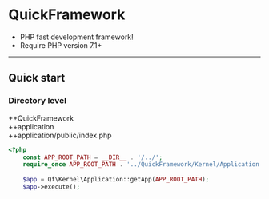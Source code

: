 # QuickFramework
- PHP fast development framework!
- Require PHP version 7.1+

***
## Quick start
### Directory level
++QuickFramework  
++application  
++application/public/index.php
```php
<?php
    const APP_ROOT_PATH = __DIR__ . '/../';
    require_once APP_ROOT_PATH . '../QuickFramework/Kernel/Application.php';
    
    $app = Qf\Kernel\Application::getApp(APP_ROOT_PATH);
    $app->execute();  
```

